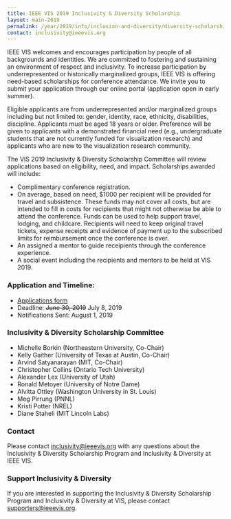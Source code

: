 ```yaml
---
title: IEEE VIS 2019 Inclusivity & Diversity Scholarship
layout: main-2019
permalink: /year/2019/info/inclusion-and-diversity/diversity-scholarship
contact: inclusivity@ieeevis.org
---
```


IEEE VIS welcomes and encourages participation by people of all backgrounds and identities.  We are committed to fostering and sustaining an environment of respect and inclusivity. To increase participation by underrepresented or historically marginalized groups, IEEE VIS is offering need-based scholarships for conference attendance. We invite you to submit your application through our online portal (application open in early summer).

Eligible applicants are from underrepresented and/or marginalized groups including but not limited to: gender, identity, race, ethnicity, disabilities, discipline. Applicants must be aged 18 years or older. Preference will be given to applicants with a demonstrated financial need (e.g., undergraduate students that are not currently funded for visualization research) and applicants who are new to the visualization research community. 

The VIS 2019 Inclusivity & Diversity Scholarship Committee will review applications based on eligibility, need, and impact. Scholarships awarded will include:

* Complimentary conference registration.
* On average, based on need, $1000 per recipient will be provided for travel and subsistence. These funds may not cover all costs, but are intended to fill in costs for recipients that might not otherwise be able to attend the conference. Funds can be used to help support travel, lodging, and childcare. Recipients will need to keep original travel tickets, expense receipts and evidence of payment up to the subscribed limits for reimbursement once the conference is over. 
* An assigned a mentor to guide receipients through the conference experience. 
* A social event including the recipients and mentors to be held at VIS 2019.

### Application and Timeline:

* [Applications form](https://forms.gle/48Z6teSNZY3JztkL6)
* Deadline: ~~June 30, 2019~~ July 8, 2019
* Notifications Sent: August 1, 2019

### Inclusivity & Diversity Scholarship Committee

* Michelle Borkin (Northeastern University, Co-Chair)
* Kelly Gaither (University of Texas at Austin, Co-Chair)
* Arvind Satyanarayan (MIT, Co-Chair)
* Christopher Collins (Ontario Tech University)
* Alexander Lex (University of Utah)
* Ronald Metoyer (University of Notre Dame)
* Alvitta Ottley (Washington University in St. Louis)
* Meg Pirrung (PNNL)
* Kristi Potter (NREL)
* Diane Staheli (MIT Lincoln Labs)

### Contact

Please contact [inclusivity@ieeevis.org](mailto:inclusivity@ieeevis.org) with any questions about the Inclusivity & Diversity Scholarship Program and Inclusivity & Diversity at IEEE VIS.
 
### Support Inclusivity & Diversity

If you are interested in supporting the Inclusivity & Diversity Scholarship Program and Inclusivity & Diversity at VIS, please contact [supporters@ieeevis.org](mailto:supporters@ieeevis.org).
 
  
